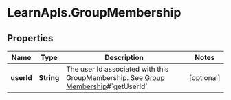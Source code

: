 # LearnApIs.GroupMembership

## Properties
Name | Type | Description | Notes
------------ | ------------- | ------------- | -------------
**userId** | **String** | The user Id associated with this GroupMembership. See [Group Membership](#group-membership--dependency)#&#x60;getUserId&#x60; | [optional] 

